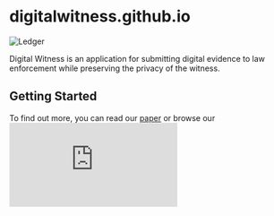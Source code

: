 # digitalwitness.github.io
![Ledger](http://jpfairbanks.net/img//ledger.dot.svg)

Digital Witness is an application for submitting digital evidence to law enforcement while preserving the privacy of the witness.

## Getting Started

To find out more, you can read our [paper](http://jpfairbanks.net/publication/digital_witness/) or browse our ![slides](http://jpfairbanks.net/doc/slides/IEEE_HST.pdf)

